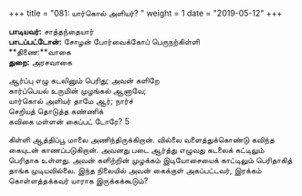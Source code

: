 ﻿+++
title = "081: யார்கொல் அளியர்?  "
weight = 1
date = "2019-05-12"
+++

**பாடியவர்:** சாத்தந்தையார்  
**பாடப்பட்டோன்:** சோழன் போர்வைக்கோப் பெருநற்கிள்ளி  
**திணை:**வாகை  
**துறை:** அரசவாகை  
  
ஆர்ப்பு எழு கடலினும் பெரிது; அவன் களிறே  
கார்ப்பெயல் உருமின் முழங்கல் ஆனாவே;  
யார்கொல் அளியர் தாமே ஆர்; நார்ச்  
செறியத் தொடுத்த கண்ணிக்  
கவிகை மள்ளன் கைப்பட் டோரே? 5  
  
கிள்ளி ஆத்திப்பூ மாலை அணிந்திருக்கிறான். வில்லை வளைத்துக்கொண்டு கவிந்த கையுடன் காணப்படுகிறான். அவனது படை ஆர்த்து எழுவது கடலைக் கட்டிலும் பெரிதாக உள்ளது. அவன் களிற்றின் முழக்கம் இடியோசையைக் காட்டிலும் பெரிதாகித் தாங்க முடியவில்லை. இந்த நிலையில் அவன் கைக்குள் அகப்பட்டவர், இரக்கம் கொள்ளத்தக்கவர் யாராக இருக்கக்கூடும்?  
